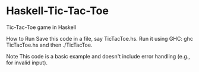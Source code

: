 # Haskell-Tic-Tac-Toe
Tic-Tac-Toe game in Haskell

How to Run
    Save this code in a file, say TicTacToe.hs.
    Run it using GHC: ghc TicTacToe.hs and then ./TicTacToe.
    
Note
    This code is a basic example and doesn't include error handling (e.g., for invalid input). 
